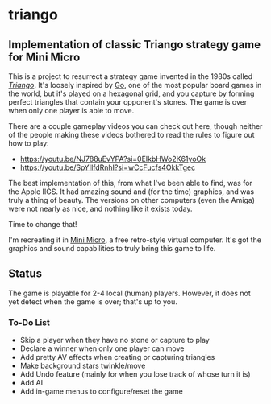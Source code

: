 # triango

## Implementation of classic Triango strategy game for Mini Micro

This is a project to resurrect a strategy game invented in the 1980s called [_Triango_](https://www.metacritic.com/game/triango/).  It's loosely inspired by [Go](https://en.wikipedia.org/wiki/Go_(game)), one of the most popular board games in the world, but it's played on a hexagonal grid, and you capture by forming perfect triangles that contain your opponent's stones.  The game is over when only one player is able to move.

There are a couple gameplay videos you can check out here, though neither of the people making these videos bothered to read the rules to figure out how to play:

- https://youtu.be/NJ788uEvYPA?si=0EIkbHWo2K61yoOk
- https://youtu.be/SpYIIfdRnhI?si=wCcFucfs4OkkTgec

The best implementation of this, from what I've been able to find, was for the Apple IIGS.  It had amazing sound and (for the time) graphics, and was truly a thing of beauty.  The versions on other computers (even the Amiga) were not nearly as nice, and nothing like it exists today.

Time to change that!

I'm recreating it in [Mini Micro](https://miniscript.org/MiniMicro/), a free retro-style virtual computer.  It's got the graphics and sound capabilities to truly bring this game to life.

## Status

The game is playable for 2-4 local (human) players.  However, it does not yet detect when the game is over; that's up to you.

### To-Do List

- Skip a player when they have no stone or capture to play
- Declare a winner when only one player can move
- Add pretty AV effects when creating or capturing triangles
- Make background stars twinkle/move
- Add Undo feature (mainly for when you lose track of whose turn it is)
- Add AI
- Add in-game menus to configure/reset the game
